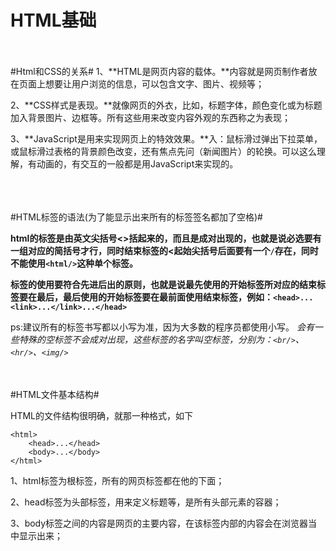 # HTML基础 #

<br>
<br>
#Html和CSS的关系#
1、**HTML是网页内容的载体。**内容就是网页制作者放在页面上想要让用户浏览的信息，可以包含文字、图片、视频等；

2、**CSS样式是表现。**就像网页的外衣，比如，标题字体，颜色变化或为标题加入背景图片、边框等。所有这些用来改变内容外观的东西称之为表现；

3、**JavaScript是用来实现网页上的特效效果。**入：鼠标滑过弹出下拉菜单，或鼠标滑过表格的背景颜色改变，还有焦点先问（新闻图片）的轮换。可以这么理解，有动画的，有交互的一般都是用JavaScript来实现的。

<br>
<br>
<br>
#HTML标签的语法(为了能显示出来所有的标签签名都加了空格)#
<br>


**html的标签是由英文尖括号<>括起来的，而且是成对出现的，也就是说必选要有一组对应的简括号才行，同时结束标签的<起始尖括号后面要有一个`/`存在，同时不能使用`<html/>`这种单个标签。**

**标签的使用要符合先进后出的原则，也就是说最先使用的开始标签所对应的结束标签要在最后，最后使用的开始标签要在最前面使用结束标签，例如：`<head>...<link>...</link>...</head>`**

ps:建议所有的标签书写都以小写为准，因为大多数的程序员都使用小写。
<em>会有一些特殊的空标签不会成对出现，这些标签的名字叫空标签，分别为：`<br/>`、`<hr/>`、`<img/>`</em>



<br>
<br>
#HTML文件基本结构#

HTML的文件结构很明确，就那一种格式，如下

    <html>
        <head>...</head>
        <body>...</body>
    </html>

    
1、html标签为根标签，所有的网页标签都在他的下面；

2、head标签为头部标签，用来定义标题等，是所有头部元素的容器；

3、body标签之间的内容是网页的主要内容，在该标签内部的内容会在浏览器当中显示出来；







